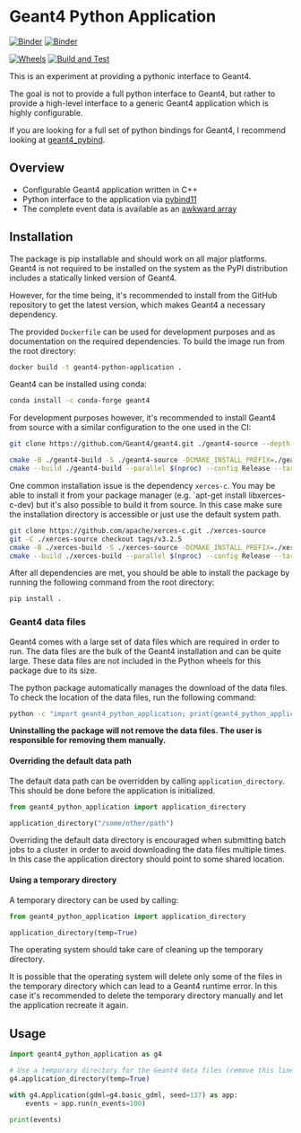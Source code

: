 # Geant4 Python Application

[![Binder](https://mybinder.org/badge_logo.svg)](https://mybinder.org/v2/gh/lobis/geant4-python-application/HEAD?labpath=attenuation.ipynb)
[![Binder](https://binderhub.ssl-hep.org/badge_logo.svg)](https://binderhub.ssl-hep.org/v2/gh/lobis/geant4-python-application/HEAD?labpath=attenuation.ipynb)

[![Wheels](https://github.com/lobis/geant4-python-application/actions/workflows/wheels.yaml/badge.svg)](https://github.com/lobis/geant4-python-application/actions/workflows/wheels.yaml)
[![Build and Test](https://github.com/lobis/geant4-python-application/actions/workflows/build-test.yaml/badge.svg)](https://github.com/lobis/geant4-python-application/actions/workflows/test.yaml)

This is an experiment at providing a pythonic interface to Geant4.

The goal is not to provide a full python interface to Geant4, but rather to
provide a high-level interface to a generic Geant4 application which is highly
configurable.

If you are looking for a full set of python bindings for Geant4, I recommend
looking at [geant4_pybind](https://github.com/HaarigerHarald/geant4_pybind).

## Overview

- Configurable Geant4 application written in C++
- Python interface to the application via
  [pybind11](https://github.com/pybind/pybind11)
- The complete event data is available as an
  [awkward array](https://github.com/scikit-hep/awkward)

## Installation

The package is pip installable and should work on all major platforms. Geant4 is
not required to be installed on the system as the PyPI distribution includes a
statically linked version of Geant4.

However, for the time being, it's recommended to install from the GitHub
repository to get the latest version, which makes Geant4 a necessary dependency.

The provided `Dockerfile` can be used for development purposes and as
documentation on the required dependencies. To build the image run from the root
directory:

```bash
docker build -t geant4-python-application .
```

Geant4 can be installed using conda:

```bash
conda install -c conda-forge geant4
```

For development purposes however, it's recommended to install Geant4 from source
with a similar configuration to the one used in the CI:

```bash
git clone https://github.com/Geant4/geant4.git ./geant4-source --depth 1 --branch v11.2.2

cmake -B ./geant4-build -S ./geant4-source -DCMAKE_INSTALL_PREFIX=./geant4-install -DCMAKE_BUILD_TYPE=Release -DCMAKE_CXX_STANDARD=17 -DGEANT4_USE_GDML=ON -DGEANT4_INSTALL_EXAMPLES=OFF -DGEANT4_INSTALL_DATA=OFF -DGEANT4_BUILD_TLS_MODEL=global-dynamic -DBUILD_STATIC_LIBS=ON -DBUILD_SHARED_LIBS=OFF -DCMAKE_CXX_FLAGS=-fPIC -DCMAKE_C_FLAGS=-fPIC -DGEANT4_USE_SYSTEM_EXPAT=OFF
cmake --build ./geant4-build --parallel $(nproc) --config Release --target install
```

One common installation issue is the dependency `xerces-c`. You may be able to
install it from your package manager (e.g. `apt-get install libxerces-c-dev) but
it's also possible to build it from source. In this case make sure the
installation directory is accessible or just use the default system path.

```bash
git clone https://github.com/apache/xerces-c.git ./xerces-source
git -C ./xerces-source checkout tags/v3.2.5
cmake -B ./xerces-build -S ./xerces-source -DCMAKE_INSTALL_PREFIX=./xerces-install  -DCMAKE_BUILD_TYPE=Release -DCMAKE_CXX_STANDARD=17 -DBUILD_SHARED_LIBS=OFF -DCMAKE_CXX_FLAGS=-fPIC -DCMAKE_C_FLAGS=-fPIC -Dnetwork-accessor=socket -Dtranscoder=iconv
cmake --build ./xerces-build --parallel $(nproc) --config Release --target install
```

After all dependencies are met, you should be able to install the package by
running the following command from the root directory:

```bash
pip install .
```

### Geant4 data files

Geant4 comes with a large set of data files which are required in order to run.
The data files are the bulk of the Geant4 installation and can be quite large.
These data files are not included in the Python wheels for this package due to
its size.

The python package automatically manages the download of the data files. To
check the location of the data files, run the following command:

```bash
python -c "import geant4_python_application; print(geant4_python_application.get_data_path())"
```

**Uninstalling the package will not remove the data files. The user is
responsible for removing them manually.**

#### Overriding the default data path

The default data path can be overridden by calling `application_directory`. This
should be done before the application is initialized.

```python
from geant4_python_application import application_directory

application_directory("/some/other/path")
```

Overriding the default data directory is encouraged when submitting batch jobs
to a cluster in order to avoid downloading the data files multiple times. In
this case the application directory should point to some shared location.

#### Using a temporary directory

A temporary directory can be used by calling:

```python
from geant4_python_application import application_directory

application_directory(temp=True)
```

The operating system should take care of cleaning up the temporary directory.

It is possible that the operating system will delete only some of the files in
the temporary directory which can lead to a Geant4 runtime error. In this case
it's recommended to delete the temporary directory manually and let the
application recreate it again.

## Usage

```python
import geant4_python_application as g4

# Use a temporary directory for the Geant4 data files (remove this line to use the default location)
g4.application_directory(temp=True)

with g4.Application(gdml=g4.basic_gdml, seed=137) as app:
    events = app.run(n_events=100)

print(events)
```
